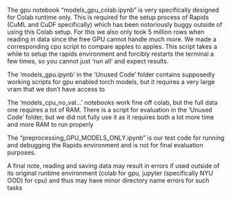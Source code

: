 The gpu notebook “models_gpu_colab.ipynb” is very specifically designed for Colab runtime only. This is required for the setup process of Rapids (CuML and CuDF specifically) which has been notoriously buggy outside of using this Colab setup. For this we also only took 5 million rows when reading in data since the free GPU cannot handle much more. We made a corresponding cpu script to compare apples to apples. This script takes a while to setup the rapids environment and forcibly restarts the terminal a few times, so you cannot just ‘run all’ and expect results.

The ‘models_gpu.ipynb’ in the ‘Unused Code’ folder contains supposedly working scripts for gpu enabled torch models, but it requires a very large vram that we don’t have access to

The ‘models_cpu_no_val…’ notebooks work fine off colab, but the full data one requires a lot of RAM. There is a script for evaluation in the ‘Unused Code’ folder, but we did not fully use it as it requires both a lot more time and more RAM to run properly

The “preprocessing_GPU_MODELS_ONLY.ipynb” is our test code for running and debugging the Rapids environment and is not for final evaluation purposes. 

A final note, reading and saving data may result in errors if used outside of its original runtime environment (colab for gpu, jupyter (specifically NYU OOD) for cpu) and thus may have minor directory name errors for such tasks


